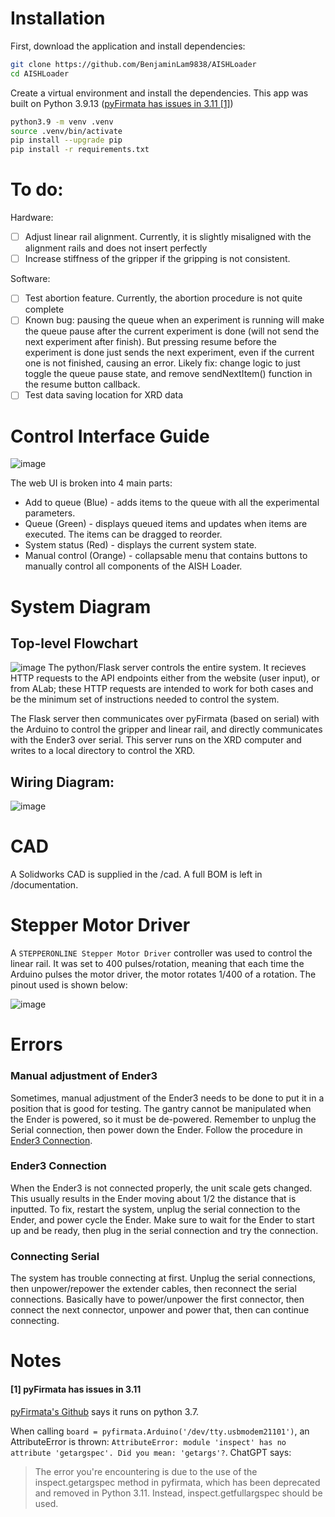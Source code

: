 # Installation
First, download the application and install dependencies:
```bash
git clone https://github.com/BenjaminLam9838/AISHLoader
cd AISHLoader
```

Create a virtual environment and install the dependencies.  This app was built on Python 3.9.13 ([pyFirmata has issues in 3.11 [1]](#1-pyfirmata-has-issues-in-311))
```bash
python3.9 -m venv .venv
source .venv/bin/activate
pip install --upgrade pip
pip install -r requirements.txt
```
# To do:
Hardware:
- [ ] Adjust linear rail alignment. Currently, it is slightly misaligned with the alignment rails and does not insert perfectly
- [ ] Increase stiffness of the gripper if the gripping is not consistent.

Software:
- [ ] Test abortion feature.  Currently, the abortion procedure is not quite complete
- [ ] Known bug: pausing the queue when an experiment is running will make the queue pause after the current experiment is done (will not send the next experiment after finish).  But pressing resume before the experiment is done just sends the next experiment, even if the current one is not finished, causing an error. Likely fix: change logic to just toggle the queue pause state, and remove sendNextItem() function in the resume button callback.
- [ ] Test data saving location for XRD data

# Control Interface Guide
![image](https://github.com/user-attachments/assets/515e7cc4-e6b7-4511-bce1-c0119428e87d)

The web UI is broken into 4 main parts:
- Add to queue (Blue) - adds items to the queue with all the experimental parameters.
- Queue (Green) - displays queued items and updates when items are executed. The items can be dragged to reorder.
- System status (Red) - displays the current system state.
- Manual control (Orange) - collapsable menu that contains buttons to manually control all components of the AISH Loader.


# System Diagram
## Top-level Flowchart
![image](https://github.com/user-attachments/assets/fa3d0538-6c92-4429-ad5b-427ea9c7a1e5)
The python/Flask server controls the entire system. It recieves HTTP requests to the API endpoints either from the website (user input), or from ALab; these HTTP requests are intended to work for both cases and be the minimum set of instructions needed to control the system.

The Flask server then communicates over pyFirmata (based on serial) with the Arduino to control the gripper and linear rail, and directly communicates with the Ender3 over serial.  This server runs on the XRD computer and writes to a local directory to control the XRD.

## Wiring Diagram:
![image](https://github.com/user-attachments/assets/186741f4-cccc-475d-b893-e7a39c2f8920)

# CAD
A Solidworks CAD is supplied in the /cad.  A full BOM is left in /documentation.

# Stepper Motor Driver
A `STEPPERONLINE Stepper Motor Driver` controller was used to control the linear rail. It was set to 400 pulses/rotation, meaning that each time the Arduino pulses the motor driver, the motor rotates 1/400 of a rotation.  The pinout used is shown below:

![image](https://github.com/user-attachments/assets/d1e697b1-f1c8-4efd-ad24-dfa8ad17662b)

Errors
===
### Manual adjustment of Ender3
Sometimes, manual adjustment of the Ender3 needs to be done to put it in a position that is good for testing.  The gantry cannot be manipulated when the Ender is powered, so it must be de-powered.  Remember to unplug the Serial connection, then power down the Ender.  Follow the procedure in [Ender3 Connection](#Ender3-Connection).

### Ender3 Connection
When the Ender3 is not connected properly, the unit scale gets changed.  This usually results in the Ender moving about 1/2 the distance that is inputted.  To fix, restart the system, unplug the serial connection to the Ender, and power cycle the Ender.  Make sure to wait for the Ender to start up and be ready, then plug in the serial connection and try the connection.

### Connecting Serial
The system has trouble connecting at first.  Unplug the serial connections, then unpower/repower the extender cables, then reconnect the serial connections.  Basically have to power/unpower the first connector, then connect the next connector, unpower and power that, then can continue connecting.


Notes
===
#### [1] pyFirmata has issues in 3.11
[pyFirmata's Github](https://github.com/tino/pyFirmata/tree/master) says it runs on python 3.7.

When calling ```board = pyfirmata.Arduino('/dev/tty.usbmodem21101')```, an AttributeError is thrown: ```AttributeError: module 'inspect' has no attribute 'getargspec'. Did you mean: 'getargs'?```.
ChatGPT says:
> The error you're encountering is due to the use of the inspect.getargspec method in pyfirmata, which has been deprecated and removed in Python 3.11. Instead, inspect.getfullargspec should be used.
